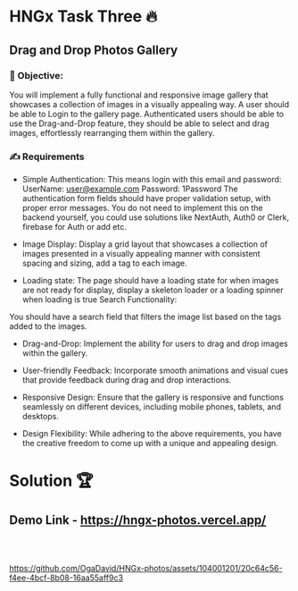 # HNGx Task Three 🔥

## Drag and Drop Photos Gallery

### 🎯 Objective:
You will implement a fully functional and responsive image gallery that showcases a collection of images in a visually appealing way.
A user should be able to Login to the gallery page. Authenticated users should be able to use the Drag-and-Drop feature, they should be able to select and drag images, effortlessly rearranging them within the gallery.

### ✍ Requirements
- Simple Authentication: 
This means login with this email and password:
UserName: user@example.com
Password: 1Password
The authentication form fields should have proper validation setup, with proper error messages. You do not need to implement this on the backend yourself, you could use solutions like NextAuth, Auth0 or Clerk, firebase for Auth or add etc.

- Image Display:
Display a grid layout that showcases a collection of images presented in a visually appealing manner with consistent spacing and sizing, add a tag to each image.
- Loading state:
The page should have a loading state for when images are not ready for display, display a skeleton loader or a loading spinner when loading is true
Search Functionality:

You should have a search field that filters the image list based on the tags added to the images.

- Drag-and-Drop:
Implement the ability for users to drag and drop images within the gallery.

- User-friendly Feedback:
Incorporate smooth animations and visual cues that provide feedback during drag and drop interactions.

- Responsive Design:
Ensure that the gallery is responsive and functions seamlessly on different devices, including mobile phones, tablets, and desktops.

- Design Flexibility:
While adhering to the above requirements, you have the creative freedom to come up with a unique and appealing design.


# Solution 🏆
## Demo Link - https://hngx-photos.vercel.app/
<br />
<br />

https://github.com/OgaDavid/HNGx-photos/assets/104001201/20c64c56-f4ee-4bcf-8b08-16aa55aff9c3

